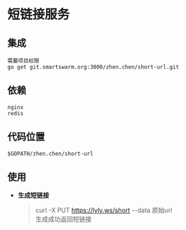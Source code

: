# 短链接服务
## 集成
    需要项目权限
    go get git.smartswarm.org:3000/zhen.chen/short-url.git

## 依赖

    nginx
    redis

## 代码位置

    $GOPATH/zhen.chen/short-url

## 使用

* **生成短链接**

    >curl -X PUT https://lyly.ws/short --data 原始url    
    >生成成功返回短链接 